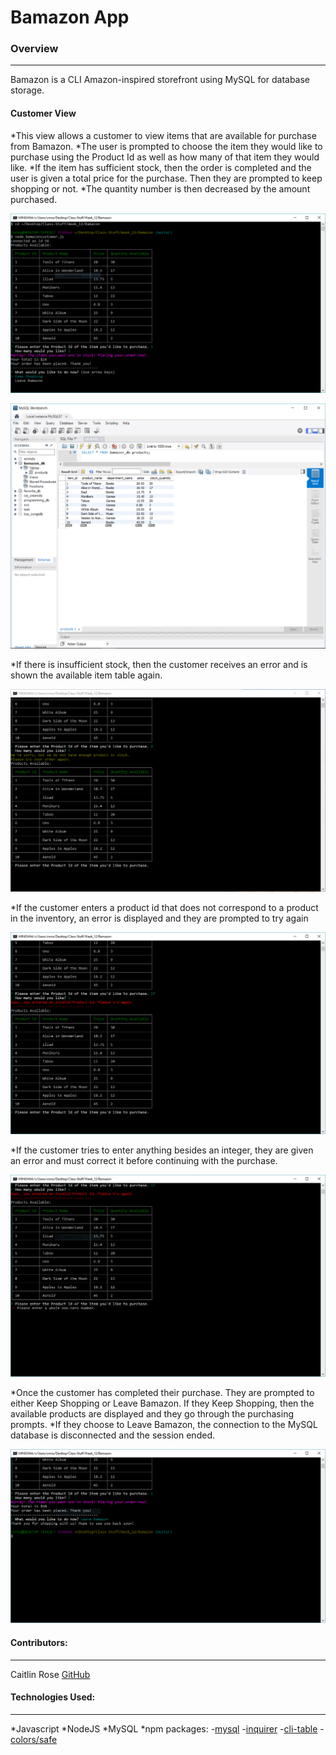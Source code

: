 # Bamazon App

### Overview
***

Bamazon is a CLI Amazon-inspired storefront using MySQL for database storage. 

#### Customer View

*This view allows a customer to view items that are available for purchase from Bamazon. 
*The user is prompted to choose the item they would like to purchase using the Product Id as well as how many of that item they would like. 
*If the item has sufficient stock, then the order is completed and the user is given a total price for the purchase. Then they are prompted to keep shopping or not.
	*The quantity number is then decreased by the amount purchased.

![Customer View](images/customercompleted.png)

![Taboo number decreased](images/amountdecreased.png)

*If there is insufficient stock, then the customer receives an error and is shown the available item table again.

![Insufficient Stock](images/insufficient.png)

*If the customer enters a product id that does not correspond to a product in the inventory, an error is displayed and they are prompted to try again

![Invalid Product Id](images/invalidproduct.png)

*If the customer tries to enter anything besides an integer, they are given an error and must correct it before continuing with the purchase.

![Not An Integer](images/Nan.png)

*Once the customer has completed their purchase. They are prompted to either Keep Shopping or Leave Bamazon. If they Keep Shopping, then the available products are displayed and they go through the purchasing prompts.
*If they choose to Leave Bamazon, the connection to the MySQL database is disconnected and the session ended.

![Leave Bamazon](images/leave.png)

#### Contributors:
***
Caitlin Rose [GitHub](https://github.com/cnrose)

#### Technologies Used:
***

*Javascript
*NodeJS
*MySQL
*npm packages:
	-[mysql](https://github.com/felixge/node-mysql)
	-[inquirer](https://github.com/SBoudrias/Inquirer.js)
	-[cli-table](https://github.com/Automattic/cli-table)
	-[colors/safe](https://github.com/Marak/colors.js)	
